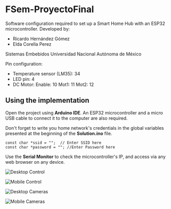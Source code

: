 # FSem-ProyectoFinal

 Software configuration required to set up a Smart Home Hub with an ESP32 microcontroller.
 Developed by:
 - Ricardo Hernández Gómez
 - Elda Corella Perez
  
 Sistemas Embebidos
 Universidad Nacional Autónoma de México
  
 Pin configuration:
 - Temperature sensor (LM35): 34
 - LED pin: 4
 - DC Motor: 
    Enable: 10
    Mot1: 11
    Mot2: 12 


## Using the implementation
Open the project using **Arduino IDE**. An ESP32 microcontroller and a micro USB cable to connect it to the computer are also required.

Don't forget to write you home network's credentials in the global variables presented at the beginning of the **Solution.ino** file.

    const char *ssid = "";  // Enter SSID here
    const char *password = ""; //Enter Password here
    
Use the **Serial Monitor** to check the microcontroller's IP, and access via any web browser on any device.

![Desktop Control](https://github.com/kecorz/FSem-ProyectoFinal/blob/master/Screenshots/desktop.png)

![Mobile Control](https://github.com/kecorz/FSem-ProyectoFinal/blob/master/Screenshots/desktop2.png)

![Desktop Cameras](https://github.com/kecorz/FSem-ProyectoFinal/blob/master/Screenshots/mobile.png)

![Mobile Cameras](https://github.com/kecorz/FSem-ProyectoFinal/blob/master/Screenshots/mobile2.png)
